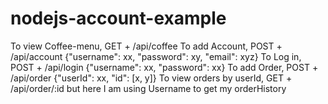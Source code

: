 # nodejs-account-example
To view Coffee-menu, GET + /api/coffee
To add Account, POST + /api/account {"username": xx, "password": xy, "email": xyz}
To Log in, POST + /api/login {"username": xx, "password": xx}
To add Order, POST + /api/order {"userId": xx, "id": [x, y]}
To view orders by userId, GET + /api/order/:id but here I am using Username to get my orderHistory
